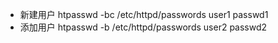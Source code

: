 * 新建用户
	htpasswd -bc /etc/httpd/passwords user1 passwd1
* 添加用户
	htpasswd -b /etc/httpd/passwords user2 passwd2
